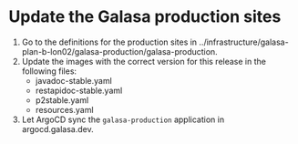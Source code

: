 # Update the Galasa production sites

1. Go to the definitions for the production sites in ../infrastructure/galasa-plan-b-lon02/galasa-production/galasa-production.
2. Update the images with the correct version for this release in the following files:
   - javadoc-stable.yaml
   - restapidoc-stable.yaml
   - p2stable.yaml
   - resources.yaml
3. Let ArgoCD sync the `galasa-production` application in argocd.galasa.dev.